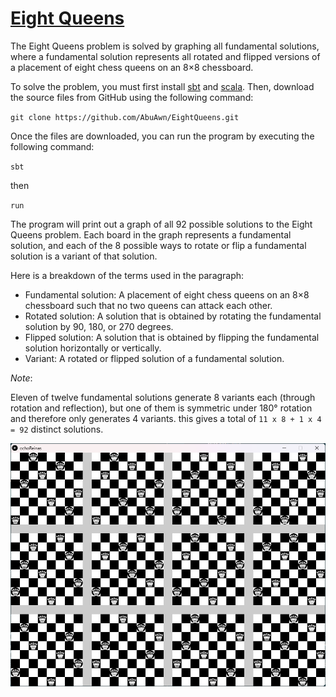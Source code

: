 # [Eight Queens](https://en.wikipedia.org/wiki/Eight_queens_puzzle)
The Eight Queens problem is solved by graphing all fundamental solutions, where a fundamental solution represents all rotated and flipped versions of a placement of eight chess queens on an 8×8 chessboard.

To solve the problem, you must first install [sbt](https://www.scala-sbt.org/) and [scala](https://www.scala-lang.org/). Then, download the source files from GitHub using the following command:
 
`git clone https://github.com/AbuAwn/EightQueens.git`

Once the files are downloaded, you can run the program by executing the following command:

`sbt`

then

`run`

The program will print out a graph of all 92 possible solutions to the Eight Queens problem. Each board in the graph represents a fundamental solution, and each of the 8 possible ways to rotate or flip a fundamental solution is a variant of that solution.

Here is a breakdown of the terms used in the paragraph:

* Fundamental solution: A placement of eight chess queens on an 8×8 chessboard such that no two queens can attack each other.
* Rotated solution: A solution that is obtained by rotating the fundamental solution by 90, 180, or 270 degrees.
* Flipped solution: A solution that is obtained by flipping the fundamental solution horizontally or vertically.
* Variant: A rotated or flipped solution of a fundamental solution.

*Note*:

Eleven of twelve fundamental solutions generate 8 variants each (through rotation and reflection), but one of them is symmetric under 180° rotation and therefore only generates 4 variants. this gives a total of `11 x 8 + 1 x 4 = 92` distinct solutions.

![Alt text](8Queens.png)
